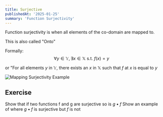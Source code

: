 ```yaml
---
title: Surjective
publishedAt: '2025-01-25'
summary: 'Function Surjectivity'
---
```


Function surjectivity is when all elements of the co-domain are mapped to.

This is also called "Onto"

Formally: 
$$\forall y\in \mathbb{Y}, \exists x \in \mathbb{X} \text{ s.t. } f(x)=y$$

or "For all elements $y$ in $\mathbb{Y}$, there exists an $x$ in $\mathbb{X}$ such that $f$ at $x$ is equal to $y$


<img 
  src="/assets/Surjective.png" 
  alt="Mapping Surjectivity Example" 
  width={600} 
  height={400} 
/>

## Exercise
Show that if two functions f and g are surjective so is $g \bullet f$
Show an example of where $g \bullet f$ is surjective but $f$ is not